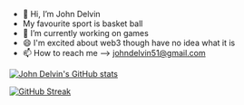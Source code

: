 - 👋 Hi, I’m John Delvin 
- My favourite sport is basket ball
- 🌱 I’m currently working on games 
- :smile: I'm excited about web3 though have no idea what it is
- 📫 How to reach me --> johndelvin51@gmail.com

<!---
John4650-hub/John4650-hub is a ✨ special ✨ repository because its `README.md` (this file) appears on your GitHub profile.
You can click the Preview link to take a look at your changes.
--->

[![John Delvin's GitHub stats](https://github-readme-stats.vercel.app/api?username=John4650-hub&count_private=true&show_icons=true&theme=cobalt)](https://github.com/anuraghazra/github-readme-stats)

[![GitHub Streak](https://github-readme-streak-stats.herokuapp.com/?user=John4650-hub&theme=nightowl&background=black)](https://git.io/streak-stats)

